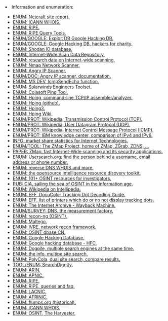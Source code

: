 <html>
<body>
<li>Information and enumeration:</li>
	<ul>
		<li><a href="http://toolbar.netcraft.com/site_report?">ENUM: Netcraft site report.</a></li>
		<li><a href="https://whois.icann.org">ENUM: ICANN WHOIS.</a></li>
		<li><a href="http://www.ripe.net">ENUM: RIPE.</a></li>
		<li><a href="https://apps.db.ripe.net/search/query.html">ENUM: RIPE Query Tools.</a></li>
		<li><a href="https://www.exploit-db.com/google-hacking-database">ENUM/GOOGLE: Exploit DB Google Hacking DB.</a></li>
		<li><a href="http://www.hackersforcharity.org/ghdb/">ENUM/GOOGLE: Google Hacking DB, hackers for charity.</a></li>
		<li><a href="https://www.shodan.io/">ENUM: Shodan IO database.</a></li>
		<li><a href="https://scans.io/">ENUM: Internet-Wide Scan Data Repository.</a></li>
		<li><a href="https://censys.io/">ENUM: research data on Internet-wide scanning.</a></li>
		<li><a href="https://nmap.org">ENUM: Nmap Network Scanner.</a></li>
		<li><a href="http://angryip.org">ENUM: Angry IP Scanner.</a></li>
		<li><a href="http://angryip.org/documentation/">ENUM/DOC: Angry IP scanner, documentation.</a></li>
		<li><a href="https://msdn.microsoft.com/en-us/library/windows/desktop/aa366050(v=vs.85).aspx">ENUM: MS DEV, IcmpSendEcho function.</a></li>
		<li><a href="http://www.solarwinds.com/engineers-toolset">ENUM: Solarwinds Engineers Toolset.</a></li>
		<li><a href="http://www.colasoft.com/ping_tool/">ENUM: Colasoft Ping Tool.</a></li>
		<li><a href="http://www.hping.org">ENUM: Hping, command-line TCP/IP assembler/analyzer.</a></li>
		<li><a href="https://github.com/antirez/hping">ENUM: Hping (github).</a></li>
		<li><a href="http://www.hping.org/hping3.html">ENUM: Hping3. </a></li>
		<li><a href="http://wiki.hping.org">ENUM: Hping Wiki. </a></li>
		<li><a href="https://en.wikipedia.org/wiki/Transmission_Control_Protocol">ENUM/PROT: Wikipedia, Transmission Control Protocol (TCP).</a></li>
		<li><a href="https://en.wikipedia.org/wiki/User_Datagram_Protocol">ENUM/PROT: Wikipedia, User Datagram Protocol (UDP).</a></li>
		<li><a href="https://en.wikipedia.org/wiki/Internet_Control_Message_Protocol">ENUM/PROT: Wikipedia, Internet Control Message Protocol  (ICMP).</a></li>
		<li><a href="https://www.ibm.com/support/knowledgecenter/ssw_ibm_i_61/rzai2/rzai2compipv4ipv6.htm#rzai2compipv4ipv6__compaddress">ENUM/PROT: IBM knowledge center, comparison of IPv4 and IPv6.</a></li>
		<li><a href="https://netmarketshare.com/">INFO: market share statistics for Internet Technologies.</a></li> 
		<li><a href="https://zmap.io/">ENUM/TOOL: The ZMap Project, home of ZMap, ZGrab, ZDNS, ...</a></li>
		<li><a href="https://zmap.io/paper.pdf">PAPER: ZMap: fast Internet-Wide scanning and its security applications.</a></li>
		<li><a href="https://www.usersearch.org/">ENUM: Usersearch.org: find the person behind a username, email address or phone number.</a></li>
		<li><a href="https://whoisology.com">ENUM: reverse DNS WHOIS and more.</a></li>
		<li><a href="http://rr.reuser.biz/">ENUM: the opensource intelligence resource disovery toolkit.</a></li>
		<li><a href="https://i-sight.com/resources/101-osint-resources-for-investigators/">ENUM: 101+ OSINT resources for investigators.</a></li>
		<li><a href="https://www.cia.gov/library/center-for-the-study-of-intelligence/csi-publications/csi-studies/studies/vol48no3/article05.html">PUB: CIA, sailing the sea of OSINT in the information age.</a></li>
		<li><a href="https://en.wikipedia.org/wiki/Intellipedia">ENUM: Wikipedia on Intellipedia.</a></li>
		<li><a href="https://w2.eff.org/Privacy/printers/docucolor/">ENUM: EFF, DocuColor Tracking Dot Decoding Guide.</a></li>
		<li><a href="https://www.eff.org/pages/list-printers-which-do-or-do-not-display-tracking-dots">ENUM: EFF, list of printers which do or no not display tracking dots.</a></li>
		<li><a href="http://web.archive.org/">ENUM: The Internet Archive - Wayback Machine.</a></li>
		<li><a href="http://dns.measurement-factory.com/">ENUM/SURVEY: DNS, the measurement factory.</a></li>
		<li><a href="https://bitbucket.org/LaNMaSteR53/recon-ng">ENUM: recon-ng (OSINT).</a></li>
		<li><a href="https://www.paterva.com/web7/">ENUM: Maltego.</a></li>
		<li><a href="https://ivre.rocks/">ENUM: IVRE, network recon framework.</a></li>
		<li><a href="https://www.zoomeye.org/">ENUM: OSINT dbase CN.</a></li>
		<li><a href="https://www.exploit-db.com/google-hacking-database">ENUM: Google Hacking Database.</a></li>
		<li><a href="http://www.hackersforcharity.org/ghdb">ENUM: Google hacking database - HFC.</a></li>
		<li><a href="http://www.dogpile.com">ENUM: Dogpile, multiple search engines at the same time.</a></li>
		<li><a href="http://www.theinfo.com/">ENUM: the info, multipe site search.</a></li>
		<li><a href="http://polycola.com/">ENUM: PolyCola, dual site search, compare results.</a></li>
		<li><a href="https://www.bishopfox.com/resources/tools/google-hacking-diggity/attack-tools/">TOOL/ENUM: SearchDiggity.</a></li>
		<li><a href="http://www.arin.net">ENUM: ARIN.</li></a>
		<li><a href="http://www.apnic.net">ENUM: APNIC.</li></a>
		<li><a href="http://www.ripe.net">ENUM: RIPE.</li></a>
		<li><a href="https://www.ripe.net/manage-ips-and-asns/db/support/querying-the-ripe-database">ENUM: RIPE, queries and faq.</a></li>
		<li><a href="http://www.lacnic.net">ENUM: LACNIC.</li></a>
		<li><a href="http://www.afrinic.net">ENUM: AFRINIC.</li></a>
		<li><a href="http://www.flumps.org">ENUM: flumps.org (historical).</li></a>
		<li><a href="https://whois.icann.org/en">ENUM: ICANN WHOIS.</li></a>
		<li><a href="https://github.com/laramies/theHarvester">ENUM: OSINT, The Harvester.</li></a>
	</ul>
</body>
</html>

